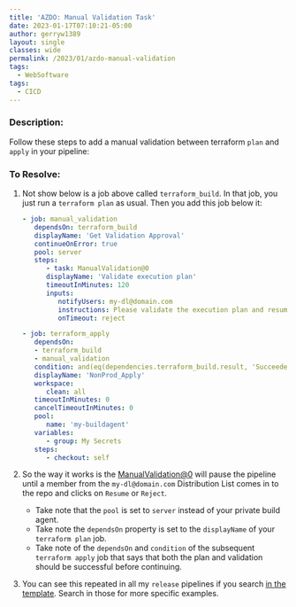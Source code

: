```yaml
---
title: 'AZDO: Manual Validation Task'
date: 2023-01-17T07:10:21-05:00
author: gerryw1389
layout: single
classes: wide
permalink: /2023/01/azdo-manual-validation
tags:
  - WebSoftware
tags:
  - CICD
---
```

<!--more-->

### Description:

Follow these steps to add a manual validation between terraform `plan` and `apply` in your pipeline:

### To Resolve:

1. Not show below is a job above called `terraform_build`. In that job, you just run a `terraform plan` as usual. Then you add this job below it:

   ```yaml
   - job: manual_validation
      dependsOn: terraform_build
      displayName: 'Get Validation Approval'
      continueOnError: true
      pool: server
      steps:
         - task: ManualValidation@0
         displayName: 'Validate execution plan'
         timeoutInMinutes: 120
         inputs:
            notifyUsers: my-dl@domain.com
            instructions: Please validate the execution plan and resume
            onTimeout: reject

   - job: terraform_apply
      dependsOn: 
      - terraform_build
      - manual_validation
      condition: and(eq(dependencies.terraform_build.result, 'Succeeded'), in(dependencies.manual_validation.result, 'Succeeded', 'Skipped'))
      displayName: 'NonProd_Apply'
      workspace:
         clean: all 
      timeoutInMinutes: 0
      cancelTimeoutInMinutes: 0
      pool:
         name: 'my-buildagent'
      variables:
         - group: My Secrets
      steps:
         - checkout: self
   ```

1. So the way it works is the [ManualValidation@0](https://learn.microsoft.com/en-us/azure/devops/pipelines/tasks/reference/manual-validation-v0?view=azure-pipelines) will pause the pipeline until a member from the `my-dl@domain.com` Distribution List comes in to the repo and clicks on `Resume` or `Reject`.

   - Take note that the `pool` is set to `server` instead of your private build agent.
   - Take note the `dependsOn` property is set to the `displayName` of your `terraform plan` job.
   - Take note of the `dependsOn` and `condition` of the subsequent `terraform apply` job that says that both the plan and validation should be successful before continuing.

1. You can see this repeated in all my `release` pipelines if you search [in the template](https://github.com/gerryw1389/terraform-examples/tree/main/2023-02-27-terraform-template/yaml/spoke/release). Search in those for more specific examples.